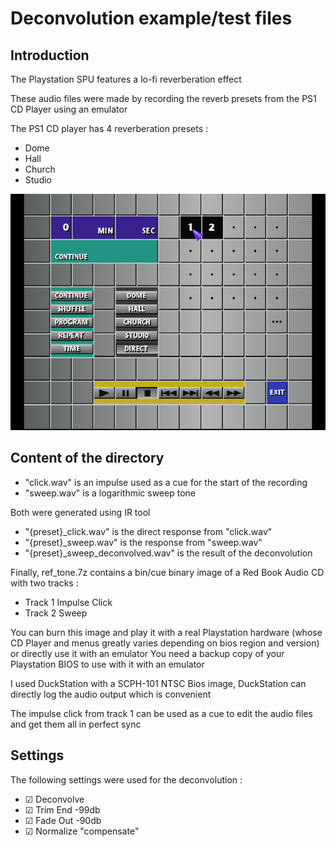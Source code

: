 # Deconvolution example/test files

## Introduction

The Playstation SPU features a lo-fi reverberation effect

These audio files were made by recording the reverb presets from the PS1 CD Player using an emulator

The PS1 CD player has 4 reverberation presets :

* Dome
* Hall
* Church
* Studio

![PS1 CD Player](PS1_CD_player.png)

## Content of the directory

* "click.wav" is an impulse used as a cue for the start of the recording
* "sweep.wav" is a logarithmic sweep tone

Both were generated using IR tool

* "{preset}_click.wav" is the direct response from "click.wav"
* "{preset}_sweep.wav" is the response from "sweep.wav"
* "{preset}_sweep_deconvolved.wav" is the result of the deconvolution

Finally, ref_tone.7z contains a bin/cue binary image of a Red Book Audio CD with two tracks :

* Track 1 Impulse Click
* Track 2 Sweep

You can burn this image and play it with a real Playstation hardware (whose CD Player and menus greatly varies depending
on bios region and version) or directly use it with an emulator
You need a backup copy of your Playstation BIOS to use with it with an emulator

I used DuckStation with a SCPH-101 NTSC Bios image, DuckStation can directly log the audio output which is convenient

The impulse click from track 1 can be used as a cue to edit the audio files and get them all in perfect sync

## Settings

The following settings were used for the deconvolution :

* ☑ Deconvolve
* ☑ Trim End -99db
* ☑ Fade Out -90db
* ☑ Normalize "compensate"